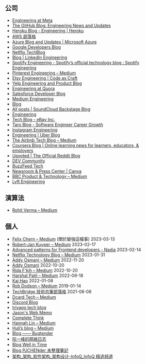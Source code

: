 ## 公司
* [Engineering at Meta](https://engineering.fb.com/)
* [The GitHub Blog: Engineering News and Updates](https://github.blog/category/engineering/)
* [Heroku Blog - Engineering | Heroku](https://blog.heroku.com/engineering)
* [AWS 部落格](https://aws.amazon.com/blogs/?awsf.blog-master-category=*all&awsf.blog-master-learning-levels=*all&awsf.blog-master-industry=*all&awsf.blog-master-analytics-products=*all&awsf.blog-master-artificial-intelligence=*all&awsf.blog-master-aws-cloud-financial-management=*all&awsf.blog-master-blockchain=*all&awsf.blog-master-business-applications=*all&awsf.blog-master-compute=*all&awsf.blog-master-customer-enablement=*all&awsf.blog-master-customer-engagement=*all&awsf.blog-master-database=*all&awsf.blog-master-developer-tools=*all&awsf.blog-master-devops=*all&awsf.blog-master-end-user-computing=*all&awsf.blog-master-mobile=*all&awsf.blog-master-iot=*all&awsf.blog-master-management-governance=*all&awsf.blog-master-media-services=*all&awsf.blog-master-migration-transfer=*all&awsf.blog-master-migration-solutions=*all&awsf.blog-master-networking-content-delivery=*all&awsf.blog-master-programming-language=*all&awsf.blog-master-sector=*all&awsf.blog-master-security=*all&awsf.blog-master-storage=*all)
* [Azure Blog and Updates | Microsoft Azure](https://azure.microsoft.com/en-us/blog/)
* [Google Developers Blog](https://developers.googleblog.com/)
* [Netflix TechBlog](https://netflixtechblog.com/)
* [Blog | LinkedIn Engineering](https://engineering.linkedin.com/blog)
* [Spotify Engineering - Spotify’s official technology blog : Spotify Engineering](https://engineering.atspotify.com/)
* [Pinterest Engineering – Medium](https://medium.com/@Pinterest_Engineering)
* [Etsy Engineering | Code as Craft](https://www.etsy.com/codeascraft)
* [Yelp Engineering and Product Blog](https://engineeringblog.yelp.com/)
* [Engineering at Quora](https://quoraengineering.quora.com/)
* [Salesforce Developer Blog](https://developer.salesforce.com/blogs)
* [Medium Engineering](https://medium.engineering/)
* [Blog](https://machinelearningmastery.com/blog/)
* [All posts | SoundCloud Backstage Blog](https://developers.soundcloud.com/blog/)
* [Engineering](https://blog.twitter.com/engineering/en_us)
* [Tech Blog - eBay Inc.](https://tech.ebayinc.com/)
* [Taro Blog - Software Engineer Career Growth](https://www.jointaro.com/blog/)
* [Instagram Engineering](https://instagram-engineering.com/)
* [Engineering | Uber Blog](https://www.uber.com/en-TW/blog/engineering/)
* [The Airbnb Tech Blog – Medium](https://medium.com/airbnb-engineering)
* [Coursera Blog | Online learning news for learners, educators, & employers](https://blog.coursera.org/)
* [Upvoted | The Official Reddit Blog](https://www.redditinc.com/blog)
*  [DEV Community](https://dev.to/)
*  [BuzzFeed Tech](https://tech.buzzfeed.com/)
* [Newsroom & Press Center | Canva](https://www.canva.com/newsroom/news/)
* [BBC Product & Technology – Medium](https://medium.com/bbc-product-technology)
* [Lyft Engineering](https://eng.lyft.com/)


## 演算法
- [Rohit Verma – Medium](https://medium.com/@rohitverma_87831)

##  個人
*  [Felix Chern – Medium](https://medium.com/@fchern)  (關於變強這檔事) 2023-03-13
*  [Robert-Jan Kuyper – Medium](https://medium.com/@datails)  2023-02-17  
*  [Advanced patterns for Frontend developers - Nadia](https://www.developerway.com/)  2023-02-14  
*  [Netflix Technology Blog – Medium](https://netflixtechblog.medium.com/)  2023-01-31  
*  [Addy Osmani – Medium](https://medium.com/@addyosmani)  2022-11-20 
*  [Addy Osmani](https://web.dev/authors/addyosmani/)  2022-10-20 
*  [Rida F'kih – Medium](https://medium.com/@ridafkih)  2022-10-20 
*  [Harshal Patil – Medium](https://medium.com/@mistyHarsh) 2022-09-18
*  [Kai Hao](https://kaihao.dev/) 2022-01-08
*  [Rob Dodson – Medium](https://medium.com/@robdodson)  2019-01-14 
*  [TechBridge 技術共筆部落格](https://blog.techbridge.cc/)  2021-08-08  
*  [Dcard Tech – Medium](https://dcardlab.medium.com/)                                       
*  [Discord Blog](https://discord.com/blog)                                                 
*  [trivago tech blog](https://tech.trivago.com/)                                          
*  [Jason's Web Memo](https://jason-memo.dev/)                                            
*  [Complete Think](https://rickhw.github.io/)                                           
*  [Hannah Lin – Medium](https://hannahlin.medium.com/)                                 
*  [Huli’s blog – Medium](https://medium.com/hulis-blog)                               
*  [Blog —— Bugtender](https://bugtender.com/blog/)                                   
*  [阮一峰的网络日志](https://www.ruanyifeng.com/blog/)                                      
*  [Blog Well in Time](https://blog.arvinh.info/tech)                               
*  [Blog PJCHENder 未整理筆記](https://pjchender.dev/blog/)                             
*  [架构\_架构\_软件架构\_架构设计-InfoQ_InfoQ 精选频道](https://www.infoq.cn/topic/architecture) 
